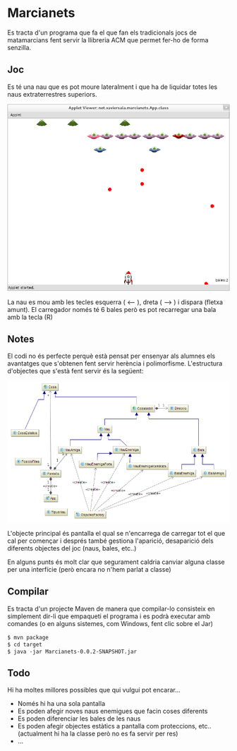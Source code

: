 Marcianets
============
Es tracta d'un programa que fa el que fan els tradicionals jocs de matamarcians fent servir la llibreria ACM que permet fer-ho de forma senzilla. 

Joc
------------
Es té una nau que es pot moure lateralment i que ha de liquidar totes les naus extraterrestres superiors.

![Marcianets](README/marcianets.png "screenshoot marcianets")

La nau es mou amb les tecles esquerra ( <-- ), dreta ( --> ) i dispara (fletxa amunt). El carregador només té 6 bales però es pot recarregar una bala amb la tecla (R)

Notes
--------
El codi no és perfecte perquè està pensat per ensenyar als alumnes els avantatges que s'obtenen fent servir herència i polimorfisme. L'estructura d'objectes que s'està fent servir és la següent: 

![objectes](README/marcianets2.png "Relació entre classes") 

L'objecte principal és pantalla el qual se n'encarrega de carregar tot el que cal per començar i després també gestiona l'aparició, desaparició dels diferents objectes del joc (naus, bales, etc..)

En alguns punts és molt clar que segurament caldria canviar alguna classe per una interfície (però encara no n'hem parlat a classe)

Compilar
------------
Es tracta d'un projecte Maven de manera que compilar-lo consisteix en simplement dir-li que empaqueti el programa i es podrà executar amb comandes (o en alguns sistemes, com Windows, fent clic sobre el Jar)

    $ mvn package
    $ cd target
    $ java -jar Marcianets-0.0.2-SNAPSHOT.jar

Todo
----------
Hi ha moltes millores possibles que qui vulgui pot encarar...

* Només hi ha una sola pantalla 
* Es poden afegir noves naus enemigues que facin coses diferents
* Es poden diferenciar les bales de les naus
* Es poden afegir objectes estàtics a pantalla com proteccions, etc.. (actualment hi ha la classe però no es fa servir per res)
* ... 

